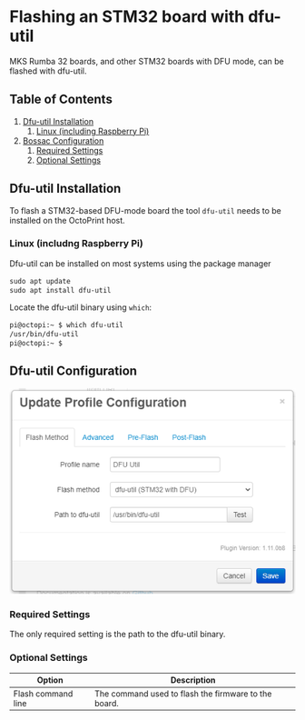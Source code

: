 # Flashing an STM32 board with dfu-util

MKS Rumba 32 boards, and other STM32 boards with DFU mode, can be flashed with dfu-util.

## Table of Contents
1. [Dfu-util Installation](#dfu-util-installation)
   1. [Linux (including Raspberry Pi)](#linux-including-raspberry-pi)
1. [Bossac Configuration](#bossac-configuration)
   1. [Required Settings](#required-settings)
   1. [Optional Settings](#optional-settings)

## Dfu-util Installation
To flash a STM32-based DFU-mode board the tool `dfu-util` needs to be installed on the OctoPrint host.

### Linux (includng Raspberry Pi)
Dfu-util can be installed on most systems using the package manager

```
sudo apt update
sudo apt install dfu-util
```

Locate the dfu-util binary using `which`:

```
pi@octopi:~ $ which dfu-util
/usr/bin/dfu-util
pi@octopi:~ $
```

## Dfu-util Configuration
<p align="center">
  <img alt="Firmware Updater" src="../extras/img/dfu-util.png">
</p>

### Required Settings
The only required setting is the path to the dfu-util binary.

### Optional Settings
| Option | Description |
| --- | --- |
| Flash command line | The command used to flash the firmware to the board. |
